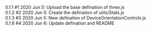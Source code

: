 0.1.1 #1 2020 Jun 5: Upload the base defination of three.js  
0.1.2 #2 2020 Jun 5: Create the defination of utils/Stats.js  
0.1.3 #3 2020 Jun 5: New defination of DeviceOrientationControls.js  
0.1.6 #4 2020 Jun 6: Update defination and README  
